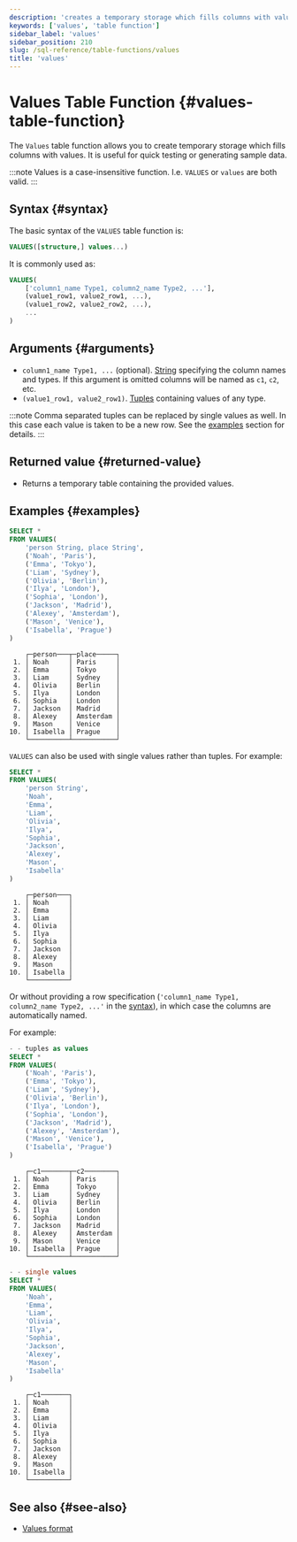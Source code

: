 ```yaml
---
description: 'creates a temporary storage which fills columns with values.'
keywords: ['values', 'table function']
sidebar_label: 'values'
sidebar_position: 210
slug: /sql-reference/table-functions/values
title: 'values'
---
```


# Values Table Function {#values-table-function}

The `Values` table function allows you to create temporary storage which fills
columns with values. It is useful for quick testing or generating sample data.

:::note
Values is a case-insensitive function. I.e. `VALUES` or `values` are both valid.
:::

## Syntax {#syntax}

The basic syntax of the `VALUES` table function is:

```sql
VALUES([structure,] values...)
```

It is commonly used as:

```sql
VALUES(
    ['column1_name Type1, column2_name Type2, ...'],
    (value1_row1, value2_row1, ...),
    (value1_row2, value2_row2, ...),
    ...
)
```

## Arguments {#arguments}

- `column1_name Type1, ...` (optional). [String](/sql-reference/data-types/string)
  specifying the column names and types. If this argument is omitted columns will
  be named as `c1`, `c2`, etc.
- `(value1_row1, value2_row1)`. [Tuples](/sql-reference/data-types/tuple)
   containing values of any type.

:::note
Comma separated tuples can be replaced by single values as well. In this case
each value is taken to be a new row. See the [examples](#examples) section for
details.
:::

## Returned value {#returned-value}

- Returns a temporary table containing the provided values.

## Examples {#examples}

```sql title="Query"
SELECT *
FROM VALUES(
    'person String, place String',
    ('Noah', 'Paris'),
    ('Emma', 'Tokyo'),
    ('Liam', 'Sydney'),
    ('Olivia', 'Berlin'),
    ('Ilya', 'London'),
    ('Sophia', 'London'),
    ('Jackson', 'Madrid'),
    ('Alexey', 'Amsterdam'),
    ('Mason', 'Venice'),
    ('Isabella', 'Prague')
)
```

```response title="Response"
    ┌─person───┬─place─────┐
 1. │ Noah     │ Paris     │
 2. │ Emma     │ Tokyo     │
 3. │ Liam     │ Sydney    │
 4. │ Olivia   │ Berlin    │
 5. │ Ilya     │ London    │
 6. │ Sophia   │ London    │
 7. │ Jackson  │ Madrid    │
 8. │ Alexey   │ Amsterdam │
 9. │ Mason    │ Venice    │
10. │ Isabella │ Prague    │
    └──────────┴───────────┘
```

`VALUES` can also be used with single values rather than tuples. For example:

```sql title="Query"
SELECT *
FROM VALUES(
    'person String',
    'Noah',
    'Emma',
    'Liam',
    'Olivia',
    'Ilya',
    'Sophia',
    'Jackson',
    'Alexey',
    'Mason',
    'Isabella'
)
```

```response title="Response"
    ┌─person───┐
 1. │ Noah     │
 2. │ Emma     │
 3. │ Liam     │
 4. │ Olivia   │
 5. │ Ilya     │
 6. │ Sophia   │
 7. │ Jackson  │
 8. │ Alexey   │
 9. │ Mason    │
10. │ Isabella │
    └──────────┘
```

Or without providing a row specification (`'column1_name Type1, column2_name Type2, ...'`
in the [syntax](#syntax)), in which case the columns are automatically named.

For example:

```sql title="Query"
- - tuples as values
SELECT *
FROM VALUES(
    ('Noah', 'Paris'),
    ('Emma', 'Tokyo'),
    ('Liam', 'Sydney'),
    ('Olivia', 'Berlin'),
    ('Ilya', 'London'),
    ('Sophia', 'London'),
    ('Jackson', 'Madrid'),
    ('Alexey', 'Amsterdam'),
    ('Mason', 'Venice'),
    ('Isabella', 'Prague')
)
```

```response title="Response"
    ┌─c1───────┬─c2────────┐
 1. │ Noah     │ Paris     │
 2. │ Emma     │ Tokyo     │
 3. │ Liam     │ Sydney    │
 4. │ Olivia   │ Berlin    │
 5. │ Ilya     │ London    │
 6. │ Sophia   │ London    │
 7. │ Jackson  │ Madrid    │
 8. │ Alexey   │ Amsterdam │
 9. │ Mason    │ Venice    │
10. │ Isabella │ Prague    │
    └──────────┴───────────┘
```

```sql
- - single values
SELECT *
FROM VALUES(
    'Noah',
    'Emma',
    'Liam',
    'Olivia',
    'Ilya',
    'Sophia',
    'Jackson',
    'Alexey',
    'Mason',
    'Isabella'
)
```

```response title="Response"
    ┌─c1───────┐
 1. │ Noah     │
 2. │ Emma     │
 3. │ Liam     │
 4. │ Olivia   │
 5. │ Ilya     │
 6. │ Sophia   │
 7. │ Jackson  │
 8. │ Alexey   │
 9. │ Mason    │
10. │ Isabella │
    └──────────┘
```

## See also {#see-also}

- [Values format](/interfaces/formats/Values)
